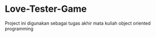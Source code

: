# Love-Tester-Game
Project ini digunakan sebagai tugas akhir mata kuliah object oriented programming
